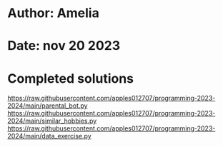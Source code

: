 # Author: Amelia
# Date: nov 20 2023
# Completed solutions

https://raw.githubusercontent.com/apples012707/programming-2023-2024/main/parental_bot.py
https://raw.githubusercontent.com/apples012707/programming-2023-2024/main/similar_hobbies.py
https://raw.githubusercontent.com/apples012707/programming-2023-2024/main/data_exercise.py


